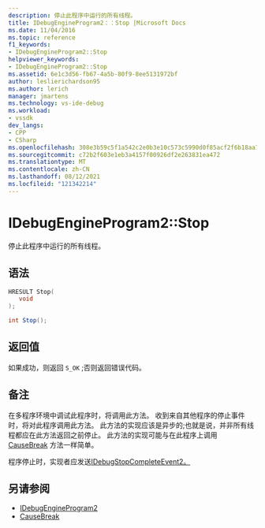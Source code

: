 ```yaml
---
description: 停止此程序中运行的所有线程。
title: IDebugEngineProgram2：：Stop |Microsoft Docs
ms.date: 11/04/2016
ms.topic: reference
f1_keywords:
- IDebugEngineProgram2::Stop
helpviewer_keywords:
- IDebugEngineProgram2::Stop
ms.assetid: 6e1c3d56-fb67-4a5b-80f9-8ee5131972bf
author: leslierichardson95
ms.author: lerich
manager: jmartens
ms.technology: vs-ide-debug
ms.workload:
- vssdk
dev_langs:
- CPP
- CSharp
ms.openlocfilehash: 308e3b59c5f1a542c2e0b3e10c573c5990d0f85acf2f6b18aa71af9cd84ccd70
ms.sourcegitcommit: c72b2f603e1eb3a4157f00926df2e263831ea472
ms.translationtype: MT
ms.contentlocale: zh-CN
ms.lasthandoff: 08/12/2021
ms.locfileid: "121342214"
---
```

# <a name="idebugengineprogram2stop"></a>IDebugEngineProgram2::Stop
停止此程序中运行的所有线程。

## <a name="syntax"></a>语法

```cpp
HRESULT Stop( 
   void 
);
```

```csharp
int Stop();
```

## <a name="return-value"></a>返回值
 如果成功，则返回 `S_OK` ;否则返回错误代码。

## <a name="remarks"></a>备注
 在多程序环境中调试此程序时，将调用此方法。 收到来自其他程序的停止事件时，将对此程序调用此方法。 此方法的实现应该是异步的;也就是说，并非所有线程都应在此方法返回之前停止。 此方法的实现可能与在此程序上调用 [CauseBreak](../../../extensibility/debugger/reference/idebugprogram2-causebreak.md) 方法一样简单。

 程序停止时，实现者应发送[IDebugStopCompleteEvent2。](../../../extensibility/debugger/reference/idebugstopcompleteevent2.md)

## <a name="see-also"></a>另请参阅
- [IDebugEngineProgram2](../../../extensibility/debugger/reference/idebugengineprogram2.md)
- [CauseBreak](../../../extensibility/debugger/reference/idebugprogram2-causebreak.md)
